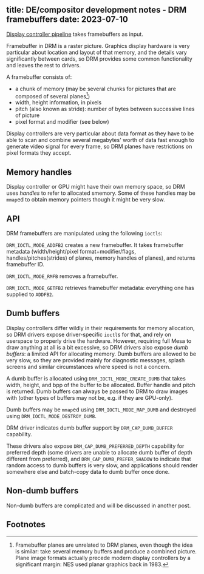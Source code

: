 title: DE/compositor development notes - DRM framebuffers
date: 2023-07-10
----
[Display controller pipeline](/blog/05-de-drm-pipeline/) takes framebuffers as input.

Framebuffer in DRM is a raster picture. Graphics display hardware is very particular
about location and layout of that memory, and the details vary significantly between
cards, so DRM provides some common functionality and leaves the rest to drivers.

A framebuffer consists of:
- a chunk of memory (may be several chunks for pictures that are composed of several planes[^drmplane])
- width, height information, in pixels
- pitch (also known as stride): number of bytes between successive lines of picture
- pixel format and modifier (see below)

Display controllers are very particular about data format as they have to be able to scan
and combine several megabytes' worth of data fast enough to generate video signal for every frame,
so DRM planes have restrictions on pixel formats they accept.

## Memory handles

Display controller or GPU might have their own memory space, so DRM uses _handles_ to refer to
allocated smemory. Some of these handles may be `mmap`ed to obtain memory pointers though it might
be very slow.

## API

DRM framebuffers are manipulated using the following `ioctls`:

`DRM_IOCTL_MODE_ADDFB2` creates a new framebuffer. It takes framebuffer metadata
(width/height/pixel format+modifier/flags, handles/pitches(strides) of planes,
memory handles of planes), and returns framebuffer ID.

`DRM_IOCTL_MODE_RMFB` removes a framebuffer.

`DRM_IOCTL_MODE_GETFB2` retrieves framebuffer metadata: everything one has supplied to `ADDFB2`.

## Dumb buffers

Display controllers differ wildly in their requirements for memory allocation, so DRM drivers
expose driver-specific `ioctl`s for that, and rely on userspace to properly drive the hardware.
However, requiring full Mesa to draw anything at all is a bit excessive, so DRM drivers also
expose _dumb buffers_: a limited API for allocating memory. Dumb buffers are allowed to be
very slow, so they are provided mainly for diagnostic messages, splash screens and similar
circumstances where speed is not a concern.

A dumb buffer is allocated using `DRM_IOCTL_MODE_CREATE_DUMB` that takes width, height, and bpp
of the buffer to be allocated. Buffer handle and pitch is returned. Dumb buffers can always
be passed to DRM to draw images with (other types of buffers may not be, e.g. if they are
GPU-only).

Dumb buffers may be `mmap`ed using `DRM_IOCTL_MODE_MAP_DUMB` and destroyed using
`DRM_IOCTL_MODE_DESTROY_DUMB`.

DRM driver indicates dumb buffer support by `DRM_CAP_DUMB_BUFFER` capability.

These drivers also expose `DRM_CAP_DUMB_PREFERRED_DEPTH` capability for preferred depth
(some drivers are unable to allocate dumb buffer of depth different from preferred),
and `DRM_CAP_DUMB_PREFER_SHADOW` to indicate that random access to dumb buffers is very slow,
and applications should render somewhere else and batch-copy data to dumb buffer once done.

## Non-dumb buffers

Non-dumb buffers are complicated and will be discussed in another post.

## Footnotes

[^drmplane]:
	Framebuffer planes are unrelated to DRM planes, even though the idea is similar: take several
	memory buffers and produce a combined picture. Plane image formats actually precede modern
	display controllers by a significant margin: NES used planar graphics back in 1983.
